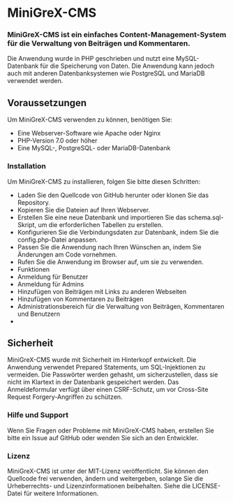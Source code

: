 # MiniGreX-CMS
### MiniGreX-CMS ist ein einfaches Content-Management-System für die Verwaltung von Beiträgen und Kommentaren. 
Die Anwendung wurde in PHP geschrieben und nutzt eine MySQL-Datenbank für die Speicherung von Daten. Die Anwendung kann jedoch auch mit anderen Datenbanksystemen wie PostgreSQL und MariaDB verwendet werden.

## Voraussetzungen
Um MiniGreX-CMS verwenden zu können, benötigen Sie:
- Eine Webserver-Software wie Apache oder Nginx
- PHP-Version 7.0 oder höher
- Eine MySQL-, PostgreSQL- oder MariaDB-Datenbank
### Installation
Um MiniGreX-CMS zu installieren, folgen Sie bitte diesen Schritten:

- Laden Sie den Quellcode von GitHub herunter oder klonen Sie das Repository.
- Kopieren Sie die Dateien auf Ihren Webserver.
- Erstellen Sie eine neue Datenbank und importieren Sie das schema.sql-Skript, um die erforderlichen Tabellen zu erstellen.
- Konfigurieren Sie die Verbindungsdaten zur Datenbank, indem Sie die config.php-Datei anpassen.
- Passen Sie die Anwendung nach Ihren Wünschen an, indem Sie Änderungen am Code vornehmen.
- Rufen Sie die Anwendung im Browser auf, um sie zu verwenden.
- Funktionen
- Anmeldung für Benutzer
- Anmeldung für Admins
- Hinzufügen von Beiträgen mit Links zu anderen Webseiten
- Hinzufügen von Kommentaren zu Beiträgen
- Administrationsbereich für die Verwaltung von Beiträgen, Kommentaren und Benutzern
- 
## Sicherheit
MiniGreX-CMS wurde mit Sicherheit im Hinterkopf entwickelt. Die Anwendung verwendet Prepared Statements, um SQL-Injektionen zu vermeiden. Die Passwörter werden gehasht, um sicherzustellen, dass sie nicht im Klartext in der Datenbank gespeichert werden. Das Anmeldeformular verfügt über einen CSRF-Schutz, um vor Cross-Site Request Forgery-Angriffen zu schützen.

### Hilfe und Support
Wenn Sie Fragen oder Probleme mit MiniGreX-CMS haben, erstellen Sie bitte ein Issue auf GitHub oder wenden Sie sich an den Entwickler.

### Lizenz
MiniGreX-CMS ist unter der MIT-Lizenz veröffentlicht. Sie können den Quellcode frei verwenden, ändern und weitergeben, solange Sie die Urheberrechts- und Lizenzinformationen beibehalten. Siehe die LICENSE-Datei für weitere Informationen.

